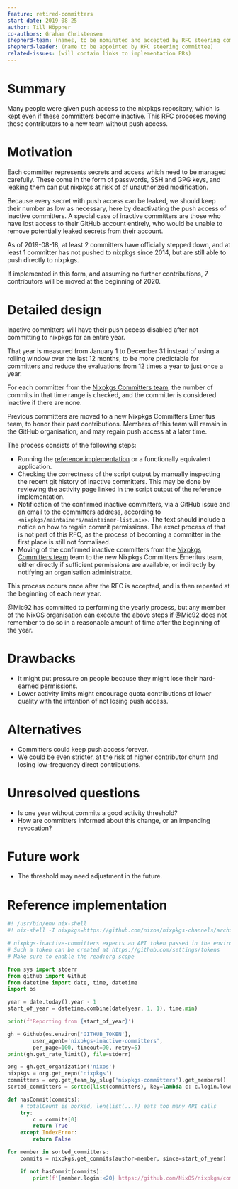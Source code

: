 ```yaml
---
feature: retired-committers
start-date: 2019-08-25
author: Till Höppner
co-authors: Graham Christensen
shepherd-team: (names, to be nominated and accepted by RFC steering committee)
shepherd-leader: (name to be appointed by RFC steering committee)
related-issues: (will contain links to implementation PRs)
---
```


# Summary
[summary]: #summary

Many people were given push access to the nixpkgs repository, which is kept even if
these committers become inactive. This RFC proposes moving these contributors to
a new team without push access.

# Motivation
[motivation]: #motivation

<!-- Why are we doing this? What use cases does it support? What is the expected
outcome? -->

Each committer represents secrets and access which need to be managed carefully.
These come in the form of passwords, SSH and GPG keys, and leaking them can put nixpkgs
at risk of of unauthorized modification.

Because every secret with push access can be leaked, we should keep their number as low as necessary,
here by deactivating the push access of inactive committers.
A special case of inactive committers are those who have lost access to their GitHub account entirely,
who would be unable to remove potentially leaked secrets from their account.

As of 2019-08-18, at least 2 committers have officially stepped down, and at least 1 committer has
not pushed to nixpkgs since 2014, but are still able to push directly to nixpkgs.

If implemented in this form, and assuming no further contributions, 7 contributors will be moved at the beginning of 2020.


# Detailed design
[design]: #detailed-design

<!-- This is the bulk of the RFC. Explain the design in enough detail for somebody
familiar with the ecosystem to understand, and implement.  This should get
into specifics and corner-cases, and include examples of how the feature is
used. -->

Inactive committers will have their push access disabled after not committing to nixpkgs for an entire year.

That year is measured from January 1 to December 31 instead of using a rolling window over the last 12 months,
to be more predictable for committers and reduce the evaluations from 12 times a year to just once a year.

For each committer from the [Nixpkgs Committers team](https://github.com/orgs/NixOS/teams/nixpkgs-committers), the number of commits
in that time range is checked, and the committer is considered inactive if there are none.

Previous committers are moved to a new Nixpkgs Committers Emeritus team, to honor their past contributions.
Members of this team will remain in the GitHub organisation, and may regain push access at a later time.

The process consists of the following steps:

- Running the [reference implementation][implementation] or a functionally equivalent application.
- Checking the correctness of the script output by manually inspecting the recent git history of inactive committers.
  This may be done by reviewing the activity page linked in the script output of the reference implementation.
- Notification of the confirmed inactive committers, via a GitHub issue and an email to the committers address,
  according to `<nixpkgs/maintainers/maintainer-list.nix>`. The text should include a notice on how to regain
  commit permissions. The exact process of that is not part of this RFC, as the process of becoming a committer
  in the first place is still not formalised.
- Moving of the confirmed inactive committers from the [Nixpkgs Committers team](https://github.com/orgs/NixOS/teams/nixpkgs-committers) team
  to the new Nixpkgs Committers Emeritus team, either directly if sufficient permissions are available,
  or indirectly by notifying an organisation administrator.

This process occurs once after the RFC is accepted, and is then repeated at the beginning of each new year.

@Mic92 has committed to performing the yearly process, but any member of the NixOS organisation can execute the above
steps if @Mic92 does not remember to do so in a reasonable amount of time after the beginning of the year.


# Drawbacks
[drawbacks]: #drawbacks

<!-- Why should we *not* do this? -->

- It might put pressure on people because they might lose their hard-earned permissions.
- Lower activity limits might encourage quota contributions of lower quality with the intention of not losing push access.

# Alternatives
[alternatives]: #alternatives

<!-- What other designs have been considered? What is the impact of not doing this? -->

- Committers could keep push access forever.
- We could be even stricter, at the risk of higher contributor churn and losing low-frequency direct contributions.

# Unresolved questions
[unresolved]: #unresolved-questions

<!-- What parts of the design are still TBD or unknowns? -->

- Is one year without commits a good activity threshold?
- How are committers informed about this change, or an impending revocation?

# Future work
[future]: #future-work

<!-- What future work, if any, would be implied or impacted by this feature
without being directly part of the work? -->

- The threshold may need adjustment in the future.

# Reference implementation
[implementation]: #reference-implementation

```py
#! /usr/bin/env nix-shell
#! nix-shell -I nixpkgs=https://github.com/nixos/nixpkgs-channels/archive/1412af4b2cfae71d447164097d960d426e9752c0.tar.gz -i python3 -p "python3.withPackages (p: [ p.PyGithub ])"

# nixpkgs-inactive-committers expects an API token passed in the environment as GITHUB_TOKEN
# Such a token can be created at https://github.com/settings/tokens
# Make sure to enable the read:org scope

from sys import stderr
from github import Github
from datetime import date, time, datetime
import os

year = date.today().year - 1
start_of_year = datetime.combine(date(year, 1, 1), time.min)

print(f'Reporting from {start_of_year}')

gh = Github(os.environ['GITHUB_TOKEN'],
        user_agent='nixpkgs-inactive-committers',
        per_page=100, timeout=90, retry=5)
print(gh.get_rate_limit(), file=stderr)

org = gh.get_organization('nixos')
nixpkgs = org.get_repo('nixpkgs')
committers = org.get_team_by_slug('nixpkgs-committers').get_members()
sorted_committers = sorted(list(committers), key=lambda c: c.login.lower())

def hasCommit(commits):
    # totalCount is borked, len(list(...)) eats too many API calls
    try:
        c = commits[0]
        return True
    except IndexError:
        return False

for member in sorted_committers:
    commits = nixpkgs.get_commits(author=member, since=start_of_year)

    if not hasCommit(commits):
        print(f'{member.login:<20} https://github.com/NixOS/nixpkgs/commits?author={member.login}')
```
